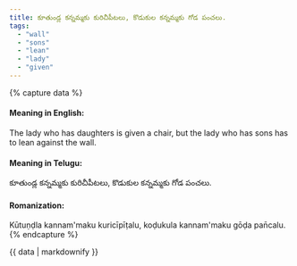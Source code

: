 ```yaml
---
title: కూతుండ్ల కన్నమ్మకు కురిచీపీటలు, కొడుకుల కన్నమ్మకు గోడ పంచలు.
tags:
  - "wall"
  - "sons"
  - "lean"
  - "lady"
  - "given"
---
```


{% capture data %}
#### Meaning in English:
The lady who has daughters is given a chair, but the lady who has sons has to lean against the wall.

#### Meaning in Telugu:
కూతుండ్ల కన్నమ్మకు కురిచీపీటలు, కొడుకుల కన్నమ్మకు గోడ పంచలు.

#### Romanization:
Kūtuṇḍla kannam'maku kuricīpīṭalu, koḍukula kannam'maku gōḍa pan̄calu.
{% endcapture %}

{{ data | markdownify }}

